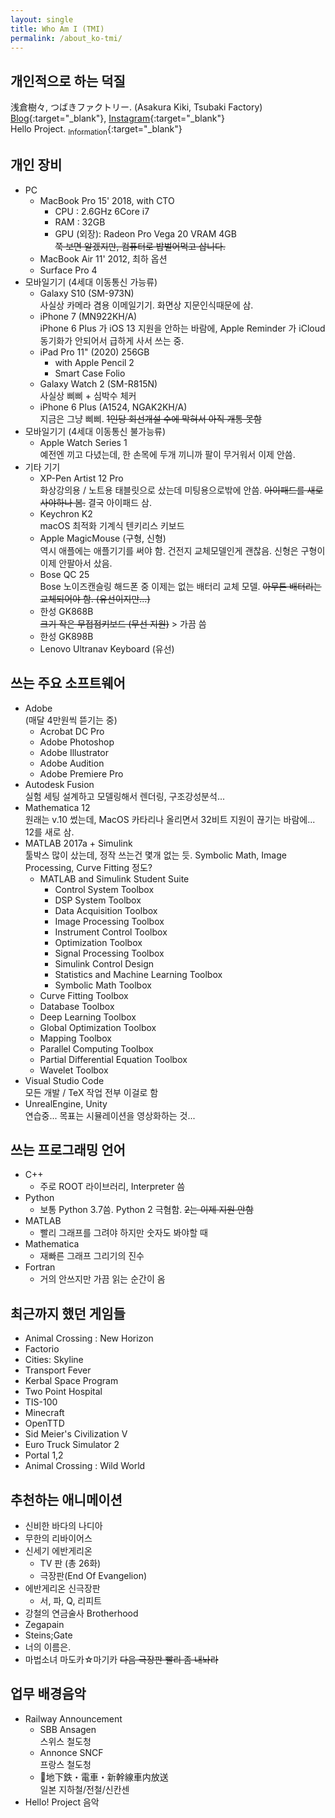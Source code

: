```yaml
---
layout: single
title: Who Am I (TMI)
permalink: /about_ko-tmi/
---
```


## 개인적으로 하는 덕질

浅倉樹々, つばきファクトリー. (Asakura Kiki, Tsubaki Factory)  
[Blog](https://ameblo.jp/tsubaki-factory/theme-10090188560.html){:target="_blank"}, [Instagram](https://www.instagram.com/kiki_asakura.official/){:target="_blank"}  
Hello Project. [<sub>Information</sub>](http://www.helloproject.com){:target="_blank"}

## 개인 장비

* PC
  * MacBook Pro 15' 2018, with CTO
    * CPU : 2.6GHz 6Core i7
    * RAM : 32GB
    * GPU (외장): Radeon Pro Vega 20 VRAM 4GB  
    ~~쭉 보면 알겠지만, 컴퓨터로 밥벌어먹고 삽니다.~~
  * MacBook Air 11' 2012, 최하 옵션
  * Surface Pro 4 
* 모바일기기 (4세대 이동통신 가능류)
  * Galaxy S10 (SM-973N)  
    사실상 카메라 겸용 이메일기기. 화면상 지문인식때문에 삼.
  * iPhone 7 (MN922KH/A)  
    iPhone 6 Plus 가 iOS 13 지원을 안하는 바람에, Apple Reminder 가 iCloud 동기화가 안되어서 급하게 사서 쓰는 중.
  * iPad Pro 11" (2020) 256GB
    * with Apple Pencil 2
    * Smart Case Folio
  * Galaxy Watch 2 (SM-R815N)  
    사실상 삐삐 + 심박수 체커
  * iPhone 6 Plus  (A1524, NGAK2KH/A)  
    지금은 그냥 삐삐. ~~1인당 회선개설 수에 막혀서 아직 개통 못함~~
* 모바일기기 (4세대 이동통신 불가능류)
  * Apple Watch Series 1  
    예전엔 끼고 다녔는데, 한 손목에 두개 끼니까 팔이 무거워서 이제 안씀.
* 기타 기기
  * XP-Pen Artist 12 Pro  
    화상강의용 / 노트용 태블릿으로 샀는데 미팅용으로밖에 안씀. ~~아이패드를 새로 사야하나 봄.~~ 결국 아이패드 삼.
  * Keychron K2  
    macOS 최적화 기계식 텐키리스 키보드
  * Apple MagicMouse (구형, 신형)  
    역시 애플에는 애플기기를 써야 함. 건전지 교체모델인게 괜찮음. 신형은 구형이 이제 안팔아서 샀음. 
  * Bose QC 25  
    Bose 노이즈캔슬링 해드폰 중 이제는 없는 배터리 교체 모델. ~~아무튼 배터리는 교체되어야 함. (유선이지만...)~~
  * 한성 GK868B  
    ~~크기 작은 무접점키보드 (무선 지원)~~ > 가끔 씀
  * 한성 GK898B  
  * Lenovo Ultranav Keyboard (유선)  

## 쓰는 주요 소프트웨어

* Adobe  
  (매달 4만원씩 뜯기는 중)
  * Acrobat DC Pro
  * Adobe Photoshop
  * Adobe Illustrator
  * Adobe Audition
  * Adobe Premiere Pro
* Autodesk Fusion  
  실험 세팅 설계하고 모델링해서 렌더링, 구조강성분석...
* Mathematica 12  
  원래는 v.10 썼는데, MacOS 카타리나 올리면서 32비트 지원이 끊기는 바람에... 12를 새로 삼.
* MATLAB 2017a + Simulink  
  툴박스 많이 샀는데, 정작 쓰는건 몇개 없는 듯. Symbolic Math, Image Processing, Curve Fitting 정도?
  * MATLAB and Simulink Student Suite
    * Control System Toolbox
    * DSP System Toolbox
    * Data Acquisition Toolbox
    * Image Processing Toolbox
    * Instrument Control Toolbox
    * Optimization Toolbox
    * Signal Processing Toolbox
    * Simulink Control Design
    * Statistics and Machine Learning Toolbox
    * Symbolic Math Toolbox
  * Curve Fitting Toolbox
  * Database Toolbox
  * Deep Learning Toolbox
  * Global Optimization Toolbox
  * Mapping Toolbox
  * Parallel Computing Toolbox
  * Partial Differential Equation Toolbox
  * Wavelet Toolbox
* Visual Studio Code  
  모든 개발 / TeX 작업 전부 이걸로 함
* UnrealEngine, Unity  
  연습중... 목표는 시뮬레이션을 영상화하는 것...

## 쓰는 프로그래밍 언어

* C++
  * 주로 ROOT 라이브러리, Interpreter 씀
* Python
  * 보통 Python 3.7씀. Python 2 극혐함. ~~2는 이제 지원 안함~~
* MATLAB
  * 빨리 그래프를 그려야 하지만 숫자도 봐야할 때
* Mathematica
  * 재빠른 그래프 그리기의 진수
* Fortran
  * 거의 안쓰지만 가끔 읽는 순간이 옴

## 최근까지 했던 게임들

* Animal Crossing : New Horizon
* Factorio
* Cities: Skyline
* Transport Fever
* Kerbal Space Program
* Two Point Hospital
* TIS-100
* Minecraft
* OpenTTD
* Sid Meier's Civilization V
* Euro Truck Simulator 2
* Portal 1,2
* Animal Crossing : Wild World

## 추천하는 애니메이션

* 신비한 바다의 나디아
* 무한의 리바이어스
* 신세기 에반게리온
  * TV 판 (총 26화)
  * 극장판(End Of Evangelion)
* 에반게리온 신극장판
  * 서, 파, Q, 리피트
* 강철의 연금술사 Brotherhood
* Zegapain
* Steins;Gate
* 너의 이름은.
* 마법소녀 마도카☆마기카 ~~다음 극장판 빨리 좀 내놔라~~

## 업무 배경음악

* Railway Announcement
  * SBB Ansagen  
    스위스 철도청
  * Annonce SNCF  
    프랑스 철도청
  * 地下鉄・電車・新幹線車内放送  
    일본 지하철/전철/신칸센
* Hello! Project 음악